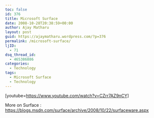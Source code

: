 ```yaml
---
toc: false
id: 376
title: Microsoft Surface
date: 2008-10-28T20:38:59+00:00
author: Ajay Matharu
layout: post
guid: https://ajaymatharu.wordpress.com/?p=376
permalink: /microsoft-surface/
ljID:
  - 71
dsq_thread_id:
  - 465386886
categories:
  - Technology
tags:
  - Microsoft Surface
  - Technology
---
```

[youtube=https://www.youtube.com/watch?v=CZrr7AZ9nCY]

More on Surface : <https://blogs.msdn.com/surface/archive/2008/10/22/surfaceware.aspx>
